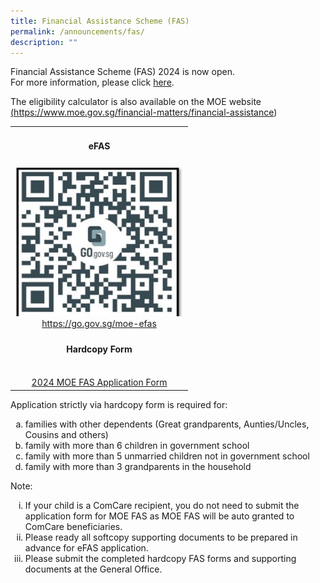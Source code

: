 ```yaml
---
title: Financial Assistance Scheme (FAS)
permalink: /announcements/fas/
description: ""
---
```

Financial Assistance Scheme (FAS) 2024 is now open. <br>For more information, please click <a href="https://drive.google.com/file/d/1i2NWXWBG_3YvJvb1jNNNbm_lDdxPUp3J/view?usp=sharing" target="_blank" rel="noopener">here</a>.

The eligibility calculator is also available on the MOE website 
<a href="https://www.moe.gov.sg/financial-matters/financial-assistance" target="_blank" rel="noopener">(https://www.moe.gov.sg/financial-matters/financial-assistance​)</a>

<table>
	<tbody>
		<tr>
			<td><center><h4>eFAS</h4></center>
			</td>
		</tr>
		<tr>
			<td><img style="width:270px;height:240px;" src="/images/Annoucement/FAS 2024/qrcode.jpg">
				<center><a href="https://go.gov.sg/moe-efas" target="_blank" rel="noopener">https://go.gov.sg/moe-efas</a></center>
			</td>
		</tr>
		<tr>
			<td><center><h4>Hardcopy Form</h4><br>
				<a href="https://drive.google.com/file/d/1y-BOp_c9-qOxPzBv4rqPew7muIyYraV5/view?usp=sharing" target="_blank" rel="noopener">2024 MOE FAS Application Form</a></center>
			</td>
		</tr>
	</tbody>
	</table>
<p>Application strictly via hardcopy form is required for:</p>
		<ol style="list-style-type: lower-alpha;">
<li> families with other dependents (Great grandparents, Aunties/Uncles, Cousins and others)</li>
	<li>family with more than 6 children in government school</li>
	<li>family with more than 5 unmarried children not in government school</li>
	<li>family with more than 3 grandparents in the household</li>
	</ol>
		<p>Note:</p>
<ol style="list-style-type: lower-roman;">
<li>If your child is a ComCare recipient, you do not need to submit the application form for MOE FAS as MOE FAS will be auto granted to ComCare beneficiaries.</li>
<li>Please ready all softcopy supporting documents to be prepared in advance for eFAS application.&nbsp;</li>
<li>Please submit the completed hardcopy FAS forms and supporting documents at the General Office.</li>
</ol>